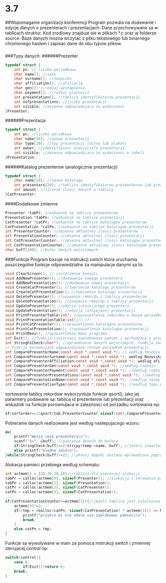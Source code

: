 # 3.7
##Wspomaganie organizacji konferencji
Program pozwala na dodawanie i edycje danych o prezenterach i prezentacjach. Dane przechowywane sa w tablicach struktur. Kod zrodlowy znajduje sie w plikach *.c oraz w folderze source. Baze danych mozna wczytac z pliku tekstowego lub binarnego chronionego haslem i zapisac dane do obu typow plikow. 
###
###Typy danych:
######Prezenter
```C
typedef struct {
	int pn; // liczba porzadkowa
	char name[]; //imie
	char surname[]; //nazwisko
	char affiliation[]; //afiliacja
	char gen[]; //rodzaj wystapienia
	char payment[]; //rodzaj platnosci
	int presentation[]; //tablica identyfikatorow prezentacji
	int nofpresentations; //liczba prezentacji
	int visible; //zmienna odpowiadajaca za widocznosc 
}Presenter; 
```
######Prezentacja
```C
typedef struct {
	int pn; //liczba porzdkowa
	char name[30]; //nazwa prezentacji
	char type[20]; //typ prezentacji (ustna lub plakat)
	int owner; //identyfikator wlasciciela prezentacji
	int visible; //zmienna odpowiadajaca za widocznosc w tabeli
}Presentation;
```
######Katalog prezenterow (analogicznie prezentacji)
```C
typedef struct {
	char name[20]; //nazwa katalogu
	int presenters[20]; //tablica identyfikatorow prezewnterow lub prezentacji
	int amount; //licznik ilosci danych w tablicy
}CatPresenter;
```
####Dodatkowe zmienne
```C
Presenter *tabPr; //wskaznik na tablice prezenterow
Presentation *tabPn; //wskaznik na tablice prezentacji
CatPresenter *catPr; //wskaznik na tablice katalogow prezenterow
CatPresentation *catPn; //wskaznik na tablice katalogow prezentacji
int PresenterCounter; //zmienna aktualnej ilosci prezenterow
int PresentationCounter; //zmienna aktualnej ilosci prezentacji
int CatPresenterCounter; //zmienna aktualnej ilosci katalogow prezenterow 
int CatPresentationCounter; //zmienna aktualnej ilosci katalogow prezentacji
char buff[100]; //bufor danych wejsciowych
```

###Funkcje 
Program bazuje na instrukcji switch ktora uruchamia poszczegolne funkcje odpowiedzialne za mainpulacje danymi sa to:
```C
void ClearScreen(); // czyszczenie konsoli
void AddNewPresenter(); //dodawanie nowego prezentera
void AddNewPresentation(); //dodawanie nowej prezentacji
void CreateCatPresenter(); //tworzenie katalogu prezenterow
void CreateCatPresentation(); //tworzenie katalogu prezentacji
void DeletePresenter(); //usuwanie rekordu z tablicy prezenterow
void DeletePresentation(); //usuwanie rekordu z tablicy prezentacji
void UpdatePresenter(); //edycja istniejacego prezentera
void UpdatePresentation(); //edycja istniejacej prezentacji
void PrintPresenterTable(int); //wyswietlenie rekordow w danym porzadku sortowania
void PrintPresentationTable(int);//-//-
void PrintCatPresenter(); //wyswietlenie katalogow prezenterow
void PrintCatPresentation(); //wyswietlenie katalogow prezentacji
void PrintMenu(); //wyswietlenie menu programu
int Exit(); //funkcja czyszczaca zaalokowana pamiec i wychodzaca z programu
int StringhiCheck(char*); //sprawdzanie danych wejsciowych, funkcja zwraca liczbe odpowiadajaca rodzjajowi znakow z bufora
// funkcje porownujace odpowiadajace roznym porzadkom prezentacji
int ComparePresenterName(const void *,const void *); // wedlug Imienia
int ComparePresenterSurname(const void *,const void *); wedlug Nazwiska
int ComparePresenterAffiliation(const void *,const void *); wedlug afiliacji
int ComparePresenterGen(const void *,const void *); //wedlug rodzaju
int ComparePresenterPayment(const void *,const void *); //wedlug rodzaju platnosci
int ComparePresenterPresentations(const void *,const void *); //wedlug ilosci prezentacji
int ComparePresentationName(const void *,const void *); //wedlug nazwy prezentacji
int ComparePresentationType(const void *,const void *); //wedlug typu prezentacji
```
sortowanie tablicy rekordow wykorzystuje funkcje qsort(); jako jej paramtery podawane sa: tablica id prezenterow lub prezentacji oraz wskaznik na funkcje porownujaca w zaleznosci od porzadku sortowania np: 
```C
if(sortorder==1)qsort(tab,PresenterCounter,sizeof(int),ComparePresenterName);//sortowanie wg. Imienia Prezentera
```
Pobieranie danych realizowane jest wedlug nastepujacego wzoru:
```C
do{ 
	printf("Wpisz imie prezentera\n");
	scanf("%s", &buff); //pobranie danych do bufora
	if(StringCheck(buff)==2)strcpy(temp->name, buff); //jezeli zawartosc bufora zawiera wielka litere i reszte malych to nastepuje skopiowanie do pola w strukturze
	else printf("bledne imie\n"); 
}while(StringCheck(buff)!=2); //ykonuj dopuki zostana wprowadzone poprawne dane
```
Alokacja pamieci przebiega wedlug schematu:
```C
int actmem[] = {20,20,10,10};//tablica dla pierwszej alokacji
tabPr = calloc(actmem[0], sizeof(Presenter)); //alokacja i zerowanie pamieci dla tablicy struktur
tabPn = calloc(actmem[1], sizeof(Presentation)); 
catPr = calloc(actmem[2], sizeof(CatPresenter)); 
catPn = calloc(actmem[3], sizeof(CatPresentation)); 
...
if(CatPresentationCounter==actmem[3]){//jezeli tablica jest zalelniona to zwieksz ilosc pamieci *2 
	actmem[3]*=2; 
	if((tmp = realloc(catPn, sizeof(CatPresentation) * actmem[3])) == NULL ){
		printf("przykro mi nie udalo sie zaalokowac pamieci\n"); 
		break; 
	}
	else catPn = tmp; 
}
```
Funkcje sa wywolywane w main za pomoca instrukcji switch i zmiennej sterujacej control np:
```C
switch(control){
	case 0:
		if(Exit())return 0; 
	break; 	
}
```
